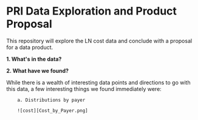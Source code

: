 # PRI Data Exploration and Product Proposal

This repository will explore the LN cost data and conclude with a proposal for a data product.


**1. What's in the data?**



**2. What have we found?**

While there is a wealth of interesting data points and directions to go with this data, a few interesting things we found immediately were: 

        a. Distributions by payer 
        
        ![cost][Cost_by_Payer.png]